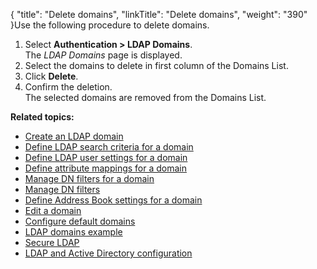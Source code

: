 {
    "title": "Delete domains",
    "linkTitle": "Delete domains",
    "weight": "390"
}Use the following procedure to delete domains.

1.  Select **Authentication > LDAP Domains**.  
    The *LDAP Domains* page is displayed.
2.  Select the domains to delete in first column of the Domains List.
3.  Click **Delete**.
4.  Confirm the deletion.  
    The selected domains are removed from the Domains List.

**Related topics:**

-   [Create an LDAP domain](../t_st_create_domain)
-   [Define LDAP search criteria for a domain](../t_st_define_ldap_search_criteria_for_domain)
-   [Define LDAP user settings for a domain](../t_st_define_ldap_user_settings_for_domain)
-   [Define attribute mappings for a domain](../t_st_define_attribute_mappings_for_domain)
-   [Manage DN filters for a domain](../t_st_manage_dn_filters_for_domain)
-   [Manage DN filters](../t_st_add_dn_filter)
-   [Define Address Book settings for a domain](../t_st_define_ab_settings_for_domain)
-   [Edit a domain](../t_st_edit_domain)
-   [Configure default domains](../t_st_configure_default_domains)
-   [LDAP domains example](../c_st_ldap_domains_example)
-   [Secure LDAP](../c_st_secure_ldap)
-   [LDAP and Active Directory configuration](../c_st_ldap_active_directory_configuration)
